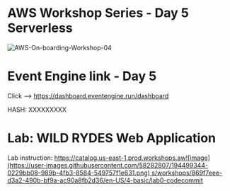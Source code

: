 # AWS Workshop Series - Day 5 Serverless
![AWS-On-boarding-Workshop-04](https://user-images.githubusercontent.com/58282807/194499457-dbec2ad5-8ec0-43cb-bd89-b2d3bacbdaa9.png)


# Event Engine link - Day 5
Click --> https://dashboard.eventengine.run/dashboard

HASH: XXXXXXXXX

# Lab: WILD RYDES Web Application

Lab instruction: [https://catalog.us-east-1.prod.workshops.aw![image](https://user-images.githubusercontent.com/58282807/194499344-0229bb08-989b-4fb3-8584-549757f1e631.png)
s/workshops/869f7eee-d3a2-490b-bf9a-ac90a8fb2d36/en-US/4-basic/lab0-codecommit](https://webapp.serverlessworkshops.io/
)

